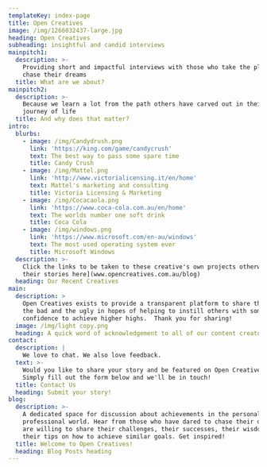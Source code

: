 ```yaml
---
templateKey: index-page
title: Open Creatives
image: /img/1266032437-large.jpg
heading: Open Creatives
subheading: insightful and candid interviews
mainpitch1:
  description: >-
    Providing short and impactful interviews with those who take the plunge and
    chase their dreams
  title: What are we about?
mainpitch2:
  description: >-
    Because we learn a lot from the path others have carved out in their own
    journey of life
  title: And why does that matter?
intro:
  blurbs:
    - image: /img/Candydrush.png
      link: 'https://king.com/game/candycrush'
      text: The best way to pass some spare time
      title: Candy Crush
    - image: /img/Mattel.png
      link: 'http://www.victorialicensing.it/en/home'
      text: Mattel's marketing and consulting
      title: Victoria Licensing & Marketing
    - image: /img/Cocacaola.png
      link: 'https://www.coca-cola.com.au/en/home'
      text: The worlds number one soft drink
      title: Coca Cola
    - image: /img/windows.png
      link: 'https://www.microsoft.com/en-au/windows'
      text: The most used operating system ever
      title: Microsoft Windows
  description: >-
    Click the links to be taken to these creative's own projects otherwise [read
    their stories here](www.opencreatives.com.au/blog)
  heading: Our Recent Creatives
main:
  description: >
    Open Creatives exists to provide a transparent platform to share the good
    the bad and the ugly in hopes of helping to instill others with some extra
    confidence to achieve higher highs.  Thank you for sharing!
  image: /img/light copy.png
  heading: A quick word of acknowledgement to all of our content creators
contact:
  description: |
    We love to chat. We also love feedback.
  text: >-
    Would you like to share your story and be featured on Open Creatives? 
    Simply fill out the form below and we'll be in touch!
  title: Contact Us
  heading: Submit your story!
blog:
  description: >-
    A dedicated space for discussion about achievements in the personal and
    professional world. Hear from those who have dared to chase their dreams and
    are willing to share their challenges, their successes, their wisdom and
    their tips on how to achieve similar goals. Get inspired!
  title: Welcome to Open Creatives!
  heading: Blog Posts heading
---
```


